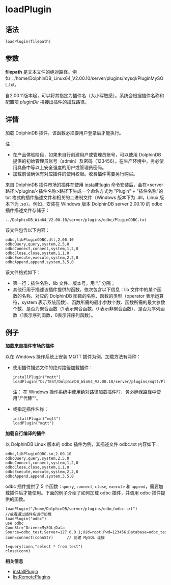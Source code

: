 # loadPlugin

## 语法

`loadPlugin(filepath)`

## 参数

**filepath**
是文本文件的绝对路径。例如：/home/DolphinDB\_Linux64\_V2.00.10/server/plugins/mysql/PluginMySQL.txt。

自2.00.11版本起，可以将其指定为插件名（大小写敏感）。系统会根据插件名称和配置项 *pluginDir* 拼接出插件的加载路径。

## 详情

加载 DolphinDB 插件。该函数必须要用户登录后才能执行。

注：

* 在产品体验阶段，如果未自行创建用户或管理员账号，可以使用 DolphinDB
  提供的初始管理员账号（admin）及密码（123456）。在生产环境中，务必使用具备中等以上安全强度的用户或管理员密码。
* 加载前请确保有对应插件的使用权限。收费插件需要另行购买。

来自 DolphinDB 插件市场的插件在使用 [installPlugin](../i/installPlugin.html)
命令安装后，会在<server路径>/plugins/<插件名称>路径下生成一个命名方式为
"Plugin" + "插件名称"的 txt 格式的插件描述文件和相关的二进制文件（Windows 版本下为 .dll，Linux 版本下为 .so）。例如，安装在
Windows 版本 DolphinDB server 2.00.10 的 odbc 插件描述文件存储于：

```
../DolphinDB_Win64_V2.00.10/server/plugins/odbc/PluginODBC.txt
```

该文件包含以下内容：

```
odbc,libPluginODBC.dll,2.00.10
odbcQuery,query,system,2,5,0
odbcConnect,connect,system,1,2,0
odbcClose,close,system,1,1,0
odbcExecute,execute,system,2,2,0
odbcAppend,append,system,3,5,0
```

该文件格式如下：

* 第一行：插件名称、lib 文件、版本号，用 “,” 分隔；
* 其他行用于描述该插件提供的函数，依次包含以下信息：lib 文件中的某个函数的名称、对应的 DolphinDB 函数的名称、函数的类型（operator
  表示运算符，system 表示系统函数）、函数所需的最小参数个数、函数所需的最大参数个数、是否为聚合函数（1 表示聚合函数，0
  表示非聚合函数）、是否为序列函数（1表示序列函数，0表示非序列函数）。

## 例子

**加载来自插件市场的插件**

以在 Windows 操作系统上安装 MQTT 插件为例，加载方法有两种：

* 使用插件描述文件的绝对路径加载插件：

  ```
  installPlugin("mqtt")
  loadPlugin("D:/TEST/DolphinDB_Win64_V2.00.10/server/plugins/mqtt/PluginMQTT.txt")
  ```

  注： 在 Windows
  操作系统中使用绝对路径加载插件时，务必确保路径中使用"/"代替"\"。
* 或指定插件名称：

  ```
  installPlugin("mqtt")
  loadPlugin("mqtt")
  ```

**加载自行编译的插件**

以 DolphinDB Linux 版本的 odbc 插件为例，其描述文件 odbc.txt 内容如下：

```
odbc,libPluginODBC.so,2.00.10
odbcQuery,query,system,2,5,0
odbcConnect,connect,system,1,2,0
odbcClose,close,system,1,1,0
odbcExecute,execute,system,2,2,0
odbcAppend,append,system,3,5,0

```

odbc 插件提供了 5 个函数：`query`, `connect`,
`close`, `execute` 和
`append`，需要加载插件后才能使用。下面的例子介绍了如何加载 odbc 插件，并调用 odbc 插件提供的函数。

```
loadPlugin("/home/DolphinDB/server/plugins/odbc/odbc.txt")
//或者通过插件名进行加载
loadPlugin("odbc")
use odbc
ConnStr="Driver=MySQL;Data Source=odbc_test;Server=127.0.0.1;Uid=root;Pwd=123456;Database=odbc_test"
conn=connect(connStr)      // 创建 MySQL 连接

t=query(conn,"select * from test")
close(conn)
```

**相关信息**

* [installPlugin](../i/installPlugin.html "installPlugin")
* [listRemotePlugins](listRemotePlugins.html "listRemotePlugins")

